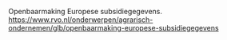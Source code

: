 Openbaarmaking Europese subsidiegegevens. https://www.rvo.nl/onderwerpen/agrarisch-ondernemen/glb/openbaarmaking-europese-subsidiegegevens

